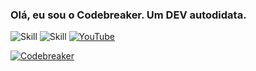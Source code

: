 ### Olá, eu sou o Codebreaker. Um DEV autodidata.

![Skill](https://img.shields.io/badge/.NET-5C2D91?style=for-the-badge&logo=.net&logoColor=white
)
![Skill](https://img.shields.io/badge/C%23-239120?style=for-the-badge&logo=c-sharp&logoColor=white)
[![YouTube](https://img.shields.io/badge/YouTube-FF0000?style=for-the-badge&logo=youtube&logoColor=white)](https://www.youtube.com/@zcodebreaker)

[![Codebreaker](https://github-readme-stats.vercel.app/api?username=zCodebreaker&show_icons=true&theme=dark#gh-dark-mode-only)](https://github.com/anuraghazra/github-readme-stats#gh-dark-mode-only)
